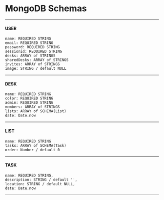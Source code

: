 <h1>MongoDB Schemas</h1>

---------------------------------------------------------------------------

#### USER
    name: REQUIRED STRING
    email: REQUIRED STRING
    password: REQUIRED STRING
    sessionid: REQUIRED STRING
    desks: ARRAY of STRINGS
    sharedDesks: ARRAY of STRINGS
    invites: ARRAY of STRINGS
    image: STRING / default NULL

---------------------------------------------------------------------------

#### DESK
    name: REQUIRED STRING
    color: REQUIRED STRING
    admin: REQUIRED STRING
    members: ARRAY of STRINGS
    lists: ARRAY of SCHEMA(List)
    date: Date.now

---------------------------------------------------------------------------

#### LIST
    name: REQUIRED STRING
    tasks: ARRAY of SCHEMA(Task)
    order: Number / default 0

---------------------------------------------------------------------------

#### TASK
    name: REQUIRED STRING,
    description: STRING / default '',
    location: STRING / default NULL,
    date: Date.now

---------------------------------------------------------------------------